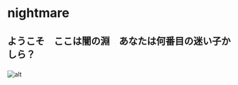 # **nightmare**  
## ようこそ　ここは闇の淵　あなたは何番目の迷い子かしら？
###
![alt](https://qiita-user-contents.imgix.net/https%3A%2F%2Fqiita-image-store.s3.amazonaws.com%2F0%2F126861%2F90386757-fd96-8ba6-3477-485669713c55.png?ixlib=rb-1.2.2&auto=format&gif-q=60&q=75&w=1400&fit=max&s=fa8b36a46d83e720b36e1584fcc231e0)

